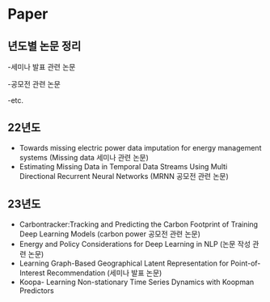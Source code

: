 # Paper 

## 년도별 논문 정리
-세미나 발표 관련 논문

-공모전 관련 논문

-etc.

## 22년도
- Towards missing electric power data imputation for energy management systems (Missing data 세미나 관련 논문)
- Estimating Missing Data in Temporal Data Streams Using Multi Directional Recurrent Neural Networks (MRNN 공모전 관련 논문)

## 23년도
- Carbontracker:Tracking and Predicting the Carbon Footprint of Training Deep Learning Models (carbon power 공모전 관련 논문)
- Energy and Policy Considerations for Deep Learning in NLP (논문 작성 관련 논문)
- Learning Graph-Based Geographical Latent Representation for Point-of-Interest Recommendation (세미나 발표 논문)
- Koopa- Learning Non-stationary Time Series Dynamics with Koopman Predictors

